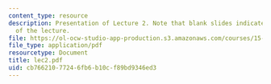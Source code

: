 ```yaml
---
content_type: resource
description: Presentation of Lecture 2. Note that blank slides indicate separate sections
  of the lecture.
file: https://ol-ocw-studio-app-production.s3.amazonaws.com/courses/15-040-game-theory-for-managers-spring-2004/cb76621077246fb6b10cf89bd9346ed3_lec2.pdf
file_type: application/pdf
resourcetype: Document
title: lec2.pdf
uid: cb766210-7724-6fb6-b10c-f89bd9346ed3
---
```

